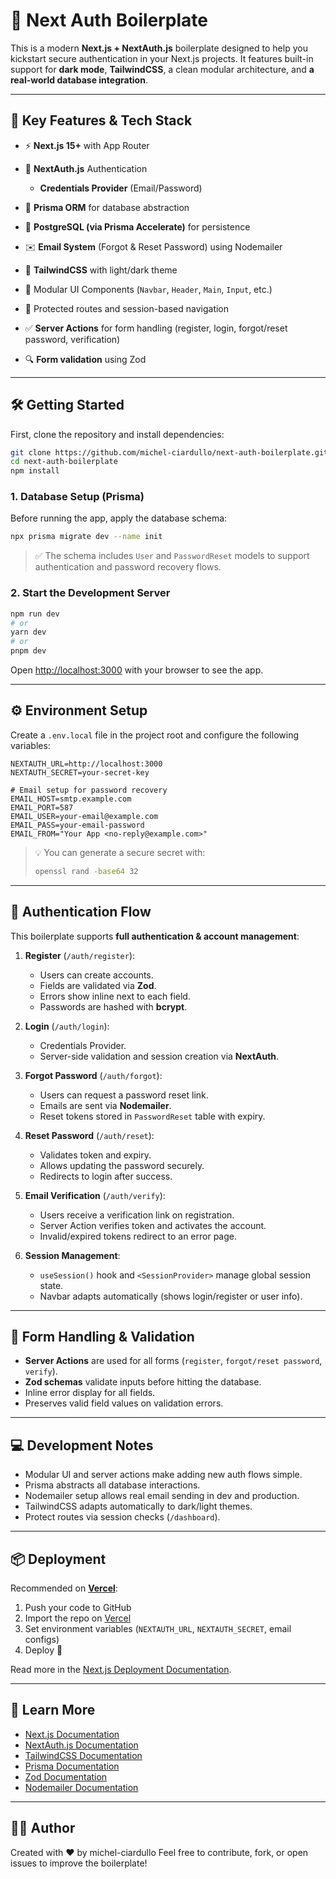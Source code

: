 # 🚀 Next Auth Boilerplate

This is a modern **Next.js + NextAuth.js** boilerplate designed to help you kickstart secure authentication in your Next.js projects. It features built-in support for **dark mode**, **TailwindCSS**, a clean modular architecture, and **a real-world database integration**.

---

## 💎 Key Features & Tech Stack

* ⚡️ **Next.js 15+** with App Router
* 🔐 **NextAuth.js** Authentication

  * **Credentials Provider** (Email/Password)
* 💾 **Prisma ORM** for database abstraction
* 🐘 **PostgreSQL (via Prisma Accelerate)** for persistence
* ✉️ **Email System** (Forgot & Reset Password) using Nodemailer
* 🎨 **TailwindCSS** with light/dark theme
* 🤩 Modular UI Components (`Navbar`, `Header`, `Main`, `Input`, etc.)
* 🤯 Protected routes and session-based navigation
* ✅ **Server Actions** for form handling (register, login, forgot/reset password, verification)
* 🔍 **Form validation** using Zod

---

## 🛠️ Getting Started

First, clone the repository and install dependencies:

```bash
git clone https://github.com/michel-ciardullo/next-auth-boilerplate.git
cd next-auth-boilerplate
npm install
```

### 1. Database Setup (Prisma)

Before running the app, apply the database schema:

```bash
npx prisma migrate dev --name init
```

> ✅ The schema includes `User` and `PasswordReset` models to support authentication and password recovery flows.

### 2. Start the Development Server

```bash
npm run dev
# or
yarn dev
# or
pnpm dev
```

Open [http://localhost:3000](http://localhost:3000) with your browser to see the app.

---

## ⚙️ Environment Setup

Create a `.env.local` file in the project root and configure the following variables:

```env
NEXTAUTH_URL=http://localhost:3000
NEXTAUTH_SECRET=your-secret-key

# Email setup for password recovery
EMAIL_HOST=smtp.example.com
EMAIL_PORT=587
EMAIL_USER=your-email@example.com
EMAIL_PASS=your-email-password
EMAIL_FROM="Your App <no-reply@example.com>"
```

> 💡 You can generate a secure secret with:
>
> ```bash
> openssl rand -base64 32
> ```

---

## 🔐 Authentication Flow

This boilerplate supports **full authentication & account management**:

1. **Register** (`/auth/register`):

   * Users can create accounts.
   * Fields are validated via **Zod**.
   * Errors show inline next to each field.
   * Passwords are hashed with **bcrypt**.

2. **Login** (`/auth/login`):

   * Credentials Provider.
   * Server-side validation and session creation via **NextAuth**.

3. **Forgot Password** (`/auth/forgot`):

   * Users can request a password reset link.
   * Emails are sent via **Nodemailer**.
   * Reset tokens stored in `PasswordReset` table with expiry.

4. **Reset Password** (`/auth/reset`):

   * Validates token and expiry.
   * Allows updating the password securely.
   * Redirects to login after success.

5. **Email Verification** (`/auth/verify`):

   * Users receive a verification link on registration.
   * Server Action verifies token and activates the account.
   * Invalid/expired tokens redirect to an error page.

6. **Session Management**:

   * `useSession()` hook and `<SessionProvider>` manage global session state.
   * Navbar adapts automatically (shows login/register or user info).

---

## 📝 Form Handling & Validation

* **Server Actions** are used for all forms (`register`, `forgot/reset password`, `verify`).
* **Zod schemas** validate inputs before hitting the database.
* Inline error display for all fields.
* Preserves valid field values on validation errors.

---

## 💻 Development Notes

* Modular UI and server actions make adding new auth flows simple.
* Prisma abstracts all database interactions.
* Nodemailer setup allows real email sending in dev and production.
* TailwindCSS adapts automatically to dark/light themes.
* Protect routes via session checks (`/dashboard`).

---

## 📦 Deployment

Recommended on [**Vercel**](https://vercel.com):

1. Push your code to GitHub
2. Import the repo on [Vercel](https://vercel.com/new)
3. Set environment variables (`NEXTAUTH_URL`, `NEXTAUTH_SECRET`, email configs)
4. Deploy 🚀

Read more in the [Next.js Deployment Documentation](https://nextjs.org/docs/app/building-your-application/deploying).

---

## 🧠 Learn More

* [Next.js Documentation](https://nextjs.org/docs)
* [NextAuth.js Documentation](https://next-auth.js.org/)
* [TailwindCSS Documentation](https://tailwindcss.com/docs)
* [Prisma Documentation](https://www.prisma.io/docs)
* [Zod Documentation](https://zod.dev)
* [Nodemailer Documentation](https://nodemailer.com)

---

## 🧑‍💻 Author

Created with ❤️ by michel-ciardullo
Feel free to contribute, fork, or open issues to improve the boilerplate!
